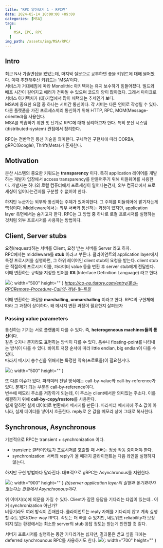 ```yaml
---
title: "RPC 알아보기 1 - RPC란"
date: 2024-05-14 10:00:00 +09:00
categories: [MSA]
tags:
  [
    MSA, IPC, RPC
  ]
img_path: /assets/img/MSA/RPC/
---
```


## Intro
최근 N사 기술면접을 봤었는데, 마지막 질문으로 공부하면 좋을 키워드에 대해 물어봤다. 이때 추천해주신 키워드는 'MSA'이다.<br>
서비스가 거대해짐에 따라 Monolithic 아키텍처는 유지 보수하기 힘들어졌다. 빌드와 배포 시간이 길어지고 에러가 전파될 수 있으며 코드의 양이 많아졌다. 그래서 마이크로서비스 아키텍처가 (대)기업에서 많이 채택되는 추세인가 보다.<br>
MSA에 중요한 요점 중 하나는 서버간 통신이다. 각 서버는 다른 언어로 작성될 수 있다. 다른 플랫폼을 가진 프로세스끼리 통신하기 위해 HTTP, RPC, MOM(Message-oriented)을 사용한다. <br>
MSA를 학습하기 위한 첫 단계로 RPC에 대해 정리하고자 한다. 특히 분산 시스템(distributed-system) 관점에서 정리한다.

RPC는 전반적인 통신 기술을 의미한다. 구체적인 구현체에 따라 CORBA, gRPC(Google), Thrift(Meta)가 존재한다.<br>

## Motivation
분산 시스템의 중요한 키워드는 **transparency** 이다. 특히 application 레이어를 개발하는 개발자 입장에서 access transparency를 만들어주기 위해 미들웨어를 사용한다. 개발자는 하나의 로컬 컴퓨터에서 프로세싱이 일어나는건지, 외부 컴퓨터에서 프로세싱이 일어나는건지를 구분할 수 없어야 한다.<br>

하지만 누군가는 외부와 통신하는 주체가 있어야한다. 그 주체를 미들웨어에 맡기자는게 핵심이다. Middleware에서는 외부 서버와 통신하는 과정이 있지만, application layer 측면에서는 숨기고자 한다. RPC는 그 방법 중 하나로 로컬 프로시저를 실행하는 것처럼 외부 프로시저를 사용하는 방법이다.

## Client, Server stubs
요청(request)하는 서버를 Client, 요청 받는 서버를 Server 라고 하자.<br>
RPC에서는 middleware를 **stub** 이라고 부른다. 클라이언트의 application layer에서 특정 프로시저를 실행하면, 그 하위 레이어인 client stub이 요청을 받는다.
client stub은 적절하게 프로시저 이름, 파라미터 value 등을 변환 후 server stub에게 전달한다. 이때 변환하는 규칙을 지정한 언어를 **IDL**(Interface Definition Language) 라고 한다.

![](1.png){: width="500" height="" }
_https://co-no.tistory.com/entry/통신-RPCRemote-Procedure-Call의-개념-및-특징_

이때 변환하는 과정을 **marshalling, unmarshalling** 이라고 한다. RPC의 구현체에 따라 그 과정이 상이하다.
왜 메시지 변환 과정이 필요한지 살펴보자

### Passing value parameters
통신하는 기기는 서로 플랫폼이 다를 수 있다. 즉, **heterogeneous machines들의 통신**이다.<br>
같은 숫자나 문자라도 표현하는 방식이 다를 수 있다. 음수나 floating-point를 나타내는 방식이 다를 수 있다. 바이트 저장 순서에 따라 little endian, big endian이 다를 수 있다.<br>
따라서 메시지 송수신을 위해서는 특정한 약속(프로토콜)이 필요한거다.

![](2.png){: width="500" height="" }

또 다른 이슈가 있다. 파라미터 전달 방식에는 call-by-value와 call-by-reference가 있다. 문제가 되는 부분은 call-by-reference이다.<br>
변수에 메모리 주소를 저장하게 되는데, 이 주소는 client에서만 의미있는 주소다. 이를 해결하기 위해 **call-by-copy/restore**를 사용한다.<br>
쉽게 말하면 실제 데이터로 변환해서 메시지를 만든다. 파라미터 메시지에 주소 값이 아니라, 실제 데이터를 넣어서 호출한다. reply로 온 값을 메모리 상에 그대로 복사한다.

## Synchronous, Asynchronous
기본적으로 RPC는 transient + synchronization 이다.<br>
- transient: 클라이언트가 프로시저를 호출할 때 서버는 정상 작동 중이어야 한다.
- synchronization: 서버의 reply가 올 때까지 클라이언트는 다음 라인을 실행하지 않는다.

하지만 구현 방법마다 달라진다. 대표적으로 gRPC는 Asynchronous를 지원한다.

![](3.png){: width="900" height="" }
_(b)server application layer의 실행과 동기화하지 않는다는 관점에서 Asynchronous이다._

위 이미지(b)에 의문을 가질 수 있다. Client가 잠깐 응답을 기다리는 타임이 있는데.. 이거 synchronization 아닌가?<br>
비동기라도 여러 방식이 존재한다. 클라이언트는 reply 자체를 기다리지 않고 계속 실행할 수도 있다(One-way RPC). 속도는 더 빠를 수 있지만, 네트워크 reliability가 보장되지 않는 환경에서는 최소한 server의 stub 응답 정도는 받는게 안전할 것 같다.

서버가 프로시저를 실행하는 동안 기다리기는 싫지만, 결과물은 받고 싶을 때에는 deferred synchrounous RPC를 사용하기도 한다.
![](4.png){: width="700" height="" }

